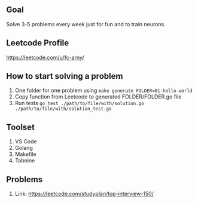 ## Goal
Solve 3-5 problems every week just for fun and to train neurons. 

## Leetcode Profile
https://leetcode.com/u/fc-arny/

## How to start solving a problem
1. One folder for one problem using `make generate FOLDER=01-hello-world`
2. Copy function from Leetcode to generated FOLDER/FOLDER.go file
3. Run tests `go test ./path/to/file/with/solution.go ./path/to/file/with/solution_test.go` 

## Toolset
1. VS Code
2. Golang
3. Makefile
4. Tabnine

## Problems
1. Link: https://leetcode.com/studyplan/top-interview-150/